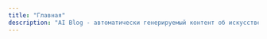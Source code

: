 ```yaml
---
title: "Главная"
description: "AI Blog - автоматически генерируемый контент об искусственном интеллекте"
---
```


